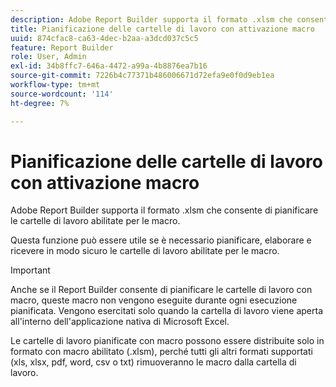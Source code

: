 ```yaml
---
description: Adobe Report Builder supporta il formato .xlsm che consente di pianificare le cartelle di lavoro abilitate per le macro.
title: Pianificazione delle cartelle di lavoro con attivazione macro
uuid: 874cfac8-ca63-4dec-b2aa-a3dcd037c5c5
feature: Report Builder
role: User, Admin
exl-id: 34b8ffc7-646a-4472-a99a-4b8876ea7b16
source-git-commit: 7226b4c77371b486006671d72efa9e0f0d9eb1ea
workflow-type: tm+mt
source-wordcount: '114'
ht-degree: 7%

---
```


# Pianificazione delle cartelle di lavoro con attivazione macro

Adobe Report Builder supporta il formato .xlsm che consente di pianificare le cartelle di lavoro abilitate per le macro.

Questa funzione può essere utile se è necessario pianificare, elaborare e ricevere in modo sicuro le cartelle di lavoro abilitate per le macro.

>[!IMPORTANT]
>
>Anche se il Report Builder consente di pianificare le cartelle di lavoro con macro, queste macro non vengono eseguite durante ogni esecuzione pianificata. Vengono esercitati solo quando la cartella di lavoro viene aperta all&#39;interno dell&#39;applicazione nativa di Microsoft Excel.

Le cartelle di lavoro pianificate con macro possono essere distribuite solo in formato con macro abilitato (.xlsm), perché tutti gli altri formati supportati (xls, xlsx, pdf, word, csv o txt) rimuoveranno le macro dalla cartella di lavoro.
